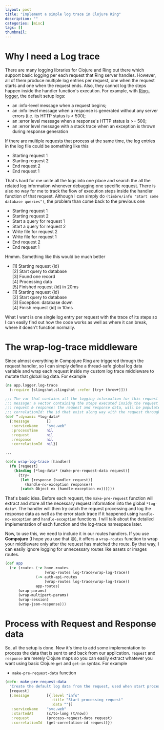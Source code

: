 ```yaml
---
layout: post
title: "Implement a simple log trace in Clojure Ring"
description: ""
categories: [misc]
tags: []
thumbnail:
---
```



# Why I need a Log trace

There are many logging libraries for Clojure and Ring out there which support basic logging per each request that Ring server handles. However, all of them produce multiple log entries per request, one when the request starts and one when the request ends. Also, they cannot log the steps happen inside the handler function's execution. For example, with [Ring-logger](https://github.com/nberger/ring-logger), the default setup logs:

* an :info-level message when a request begins;
* an :info level message when a response is generated without any server errors (i.e. its HTTP status is < 500);
* an :error level message when a response's HTTP status is >= 500;
* an :error level message with a stack trace when an exception is thrown during response generation

If there are multiple requests that process at the same time, the log entries in the log file could be something like this

* Starting request 1
* Starting request 2
* End request 2
* End request 1

That's hard for me unite all the logs into one place and search the all the related log information whenever debugging one specific request. There is also no way for me to track the flow of execution steps inside the handler function of that request. Although I can simply do `(timbre/info "Start some database queries")`, the problem than come back to the previous one

* Starting request 1
* Starting request 2
* Start a query for request 1
* Start a query for request 2
* Write file for request 2
* Write file for request 1
* End request 2
* End request 1

Hmmm. Something like this would be much better

* [1] Starting request {id}  
[2] Start query to database  
[3] Found one record  
[4] Processing data  
[5] Finished request {id} in 20ms
* [1] Starting request {id}  
[2] Start query to database  
[3] Exception: database down  
[4] Finish request {id} in 10ms

What I want is one single log entry per request with the trace of its steps so I can easily find out how the code works as well as where it can break, where it doesn't function normally.

# The wrap-log-trace middleware

Since almost everything in Compojure Ring are triggered through the request handler, so I can simply define a thread-safe global log data variable and wrap each request inside my custom log trace middleware to mutate that global log data. For example

```clojure
(ns app.logger.log-trace
  (:require [slingshot.slingshot :refer [try+ throw+]]))

;;; The var that contains all the logging information for this request
;;; message: a vector containing the steps executed inside the request
;;; request & response: the request and response data, will be populated later
;;; correlationId: the id that exist along way with the request through multiple services in the system
(def ^:dynamic *log-data*
  {:message        []
   :serviceName    "svc.web"
   :processTime    nil
   :request        nil
   :response       nil
   :correlationId  nil})

...

(defn wrap-log-trace [handler]
  (fn [request]
    (binding [*log-data* (make-pre-request-data request)]
      (try+
       (let [response (handler request)]
         (handle-no-exception response))
       (catch Object ex (handle-exception ex))))))
```

That's basic idea. Before each request, the `make-pre-request` function will extract and store all the necessary request information into the global `*log-data*`. The handler will then try catch the request processing and log the response data as well as the error stack trace if it happened using `handle-no-exception` and `handle-exception` functions. I will talk about the detailed implementation of each function and the log-trace namespace later.

Now, to use this, we need to include it in our routes handlers. If you use **Compojure** (I hope you use that 😄), it offers a `wrap-routes` function to wrap your middleware only after the request has matched the route. By that way, I can easily ignore logging for unnecessary routes like assets or images routes.

```clojure
(def app
  (-> (routes (-> home-routes
                  (wrap-routes log-trace/wrap-log-trace))
              (-> auth-api-routes
                  (wrap-routes log-trace/wrap-log-trace))
              app-routes)
      (wrap-params)
      (wrap-multipart-params)
      (wrap-session)
      (wrap-json-response)))
```

# Process with Request and Response data

So, all the setup is done. Now it's time to add some implementation to process the data that is sent to and back from our application. `request` and `response` are merely Clojure maps so you can easily extract whatever you want using basic Clojure `get` and `get-in` syntax. For example

* `make-pre-request-data` function

```clojure
(defn- make-pre-request-data
  "Create the default log data from the request, used when start processing the request"
  [request]
  {:message        [{:level "info"
                     :title "Start processing request"
                     :data ""}]
   :serviceName    "svc.web"
   :startedAt      (c/to-long (t/now))
   :request        (process-request-data request)
   :correlationId  (get-correlation-id request)})
```
